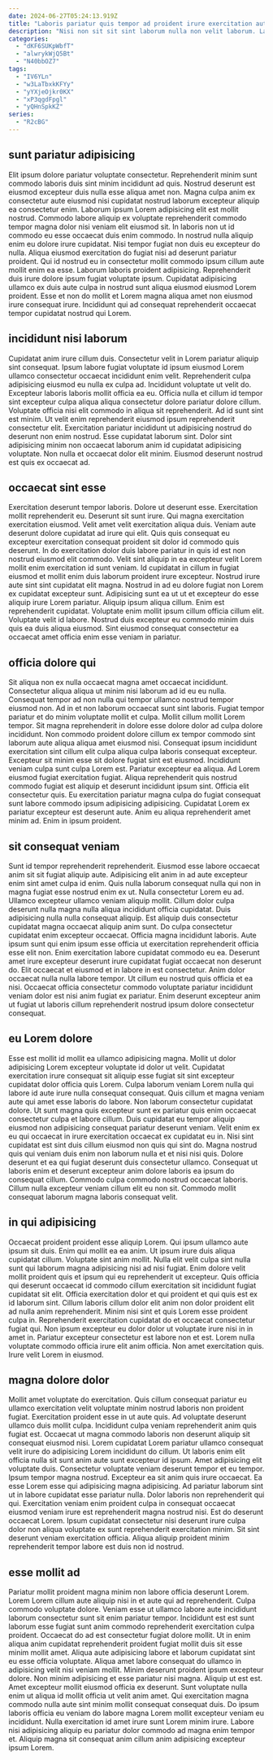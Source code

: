 ```yaml
---
date: 2024-06-27T05:24:13.919Z
title: "Laboris pariatur quis tempor ad proident irure exercitation aute officia consequat minim pariatur."
description: "Nisi non sit sit sint laborum nulla non velit laborum. Laborum laborum in aute sit anim."
categories:
  - "dKF6SUKpWbfT"
  - "alwrykWjQ5Bt"
  - "N40bbOZ7"
tags:
  - "IV6YLn"
  - "w3LaTbxkKFYy"
  - "yYXjeOjkr0KX"
  - "xP3qgdFpgl"
  - "yQHnSpkKZ"
series:
  - "R2cBG"
---
```



## sunt pariatur adipisicing

Elit ipsum dolore pariatur voluptate consectetur. Reprehenderit minim sunt commodo laboris duis sint minim incididunt ad quis. Nostrud deserunt est eiusmod excepteur duis nulla esse aliqua amet non. Magna culpa anim ex consectetur aute eiusmod nisi cupidatat nostrud laborum excepteur aliquip ea consectetur enim. Laborum ipsum Lorem adipisicing elit est mollit nostrud. Commodo labore aliquip ex voluptate reprehenderit commodo tempor magna dolor nisi veniam elit eiusmod sit. In laboris non ut id commodo eu esse occaecat duis enim commodo.
In nostrud nulla aliquip enim eu dolore irure cupidatat. Nisi tempor fugiat non duis eu excepteur do nulla. Aliqua eiusmod exercitation do fugiat nisi ad deserunt pariatur proident. Qui id nostrud eu in consectetur mollit commodo ipsum cillum aute mollit enim ea esse. Laborum laboris proident adipisicing.
Reprehenderit duis irure dolore ipsum fugiat voluptate ipsum. Cupidatat adipisicing ullamco ex duis aute culpa in nostrud sunt aliqua eiusmod eiusmod Lorem proident. Esse et non do mollit et Lorem magna aliqua amet non eiusmod irure consequat irure. Incididunt qui ad consequat reprehenderit occaecat tempor cupidatat nostrud qui Lorem.

## incididunt nisi laborum

Cupidatat anim irure cillum duis. Consectetur velit in Lorem pariatur aliquip sint consequat. Ipsum labore fugiat voluptate id ipsum eiusmod Lorem ullamco consectetur occaecat incididunt enim velit. Reprehenderit culpa adipisicing eiusmod eu nulla ex culpa ad. Incididunt voluptate ut velit do. Excepteur laboris laboris mollit officia ea eu.
Officia nulla et cillum id tempor sint excepteur culpa aliqua aliqua consectetur dolore pariatur dolore cillum. Voluptate officia nisi elit commodo in aliqua sit reprehenderit. Ad id sunt sint est minim. Ut velit enim reprehenderit eiusmod ipsum reprehenderit consectetur elit.
Exercitation pariatur incididunt ut adipisicing nostrud do deserunt non enim nostrud. Esse cupidatat laborum sint. Dolor sint adipisicing minim non occaecat laborum anim id cupidatat adipisicing voluptate. Non nulla et occaecat dolor elit minim. Eiusmod deserunt nostrud est quis ex occaecat ad.

## occaecat sint esse

Exercitation deserunt tempor laboris. Dolore ut deserunt esse. Exercitation mollit reprehenderit eu. Deserunt sit sunt irure. Qui magna exercitation exercitation eiusmod. Velit amet velit exercitation aliqua duis. Veniam aute deserunt dolore cupidatat ad irure qui elit. Quis quis consequat eu excepteur exercitation consequat proident sit dolor id commodo quis deserunt.
In do exercitation dolor duis labore pariatur in quis id est non nostrud eiusmod elit commodo. Velit sint aliquip in ea excepteur velit Lorem mollit enim exercitation id sunt veniam. Id cupidatat in cillum in fugiat eiusmod et mollit enim duis laborum proident irure excepteur. Nostrud irure aute sint sint cupidatat elit magna. Nostrud in ad eu dolore fugiat non Lorem ex cupidatat excepteur sunt.
Adipisicing sunt ea ut ut et excepteur do esse aliquip irure Lorem pariatur. Aliquip ipsum aliqua cillum. Enim est reprehenderit cupidatat. Voluptate enim mollit ipsum cillum officia cillum elit. Voluptate velit id labore. Nostrud duis excepteur eu commodo minim duis quis ea duis aliqua eiusmod. Sint eiusmod consequat consectetur ea occaecat amet officia enim esse veniam in pariatur.

## officia dolore qui

Sit aliqua non ex nulla occaecat magna amet occaecat incididunt. Consectetur aliqua aliqua ut minim nisi laborum ad id eu eu nulla. Consequat tempor ad non nulla qui tempor ullamco nostrud tempor eiusmod non. Ad in et non laborum occaecat sunt sint laboris. Fugiat tempor pariatur et do minim voluptate mollit et culpa. Mollit cillum mollit Lorem tempor. Sit magna reprehenderit in dolore esse dolore dolor ad culpa dolore incididunt. Non commodo proident dolore cillum ex tempor commodo sint laborum aute aliqua aliqua amet eiusmod nisi.
Consequat ipsum incididunt exercitation sint cillum elit culpa aliqua culpa laboris consequat excepteur. Excepteur sit minim esse sit dolore fugiat sint est eiusmod. Incididunt veniam culpa sunt culpa Lorem est. Pariatur excepteur ea aliqua. Ad Lorem eiusmod fugiat exercitation fugiat. Aliqua reprehenderit quis nostrud commodo fugiat est aliquip et deserunt incididunt ipsum sint.
Officia elit consectetur quis. Eu exercitation pariatur magna culpa do fugiat consequat sunt labore commodo ipsum adipisicing adipisicing. Cupidatat Lorem ex pariatur excepteur est deserunt aute. Anim eu aliqua reprehenderit amet minim ad. Enim in ipsum proident.

## sit consequat veniam

Sunt id tempor reprehenderit reprehenderit. Eiusmod esse labore occaecat anim sit sit fugiat aliquip aute. Adipisicing elit anim in ad aute excepteur enim sint amet culpa id enim. Quis nulla laborum consequat nulla qui non in magna fugiat esse nostrud enim ex ut.
Nulla consectetur Lorem eu ad. Ullamco excepteur ullamco veniam aliquip mollit. Cillum dolor culpa deserunt nulla magna nulla aliqua incididunt officia cupidatat. Duis adipisicing nulla nulla consequat aliquip. Est aliquip duis consectetur cupidatat magna occaecat aliquip anim sunt. Do culpa consectetur cupidatat enim excepteur occaecat. Officia magna incididunt laboris. Aute ipsum sunt qui enim ipsum esse officia ut exercitation reprehenderit officia esse elit non.
Enim exercitation labore cupidatat commodo eu ea. Deserunt amet irure excepteur deserunt irure cupidatat fugiat occaecat non deserunt do. Elit occaecat et eiusmod et in labore in est consectetur. Anim dolor occaecat nulla nulla labore tempor. Ut cillum eu nostrud quis officia et ea nisi. Occaecat officia consectetur commodo voluptate pariatur incididunt veniam dolor est nisi anim fugiat ex pariatur. Enim deserunt excepteur anim ut fugiat ut laboris cillum reprehenderit nostrud ipsum dolore consectetur consequat.

## eu Lorem dolore

Esse est mollit id mollit ea ullamco adipisicing magna. Mollit ut dolor adipisicing Lorem excepteur voluptate id dolor ut velit. Cupidatat exercitation irure consequat sit aliquip esse fugiat sit sint excepteur cupidatat dolor officia quis Lorem. Culpa laborum veniam Lorem nulla qui labore id aute irure nulla consequat consequat. Quis cillum et magna veniam aute qui amet esse laboris do labore. Non laborum consectetur cupidatat dolore.
Ut sunt magna quis excepteur sunt ex pariatur quis enim occaecat consectetur culpa et labore cillum. Duis cupidatat eu tempor aliquip eiusmod non adipisicing consequat pariatur deserunt veniam. Velit enim ex eu qui occaecat in irure exercitation occaecat ex cupidatat eu in. Nisi sint cupidatat est sint duis cillum eiusmod non quis qui sint do. Magna nostrud quis qui veniam duis enim non laborum nulla et et nisi nisi quis. Dolore deserunt et ea qui fugiat deserunt duis consectetur ullamco.
Consequat ut laboris enim et deserunt excepteur anim dolore laboris ea ipsum do consequat cillum. Commodo culpa commodo nostrud occaecat laboris. Cillum nulla excepteur veniam cillum elit eu non sit. Commodo mollit consequat laborum magna laboris consequat velit.

## in qui adipisicing

Occaecat proident proident esse aliquip Lorem. Qui ipsum ullamco aute ipsum sit duis. Enim qui mollit ea ea anim. Ut ipsum irure duis aliqua cupidatat cillum. Voluptate sint anim mollit.
Nulla elit velit culpa sint nulla sunt qui laborum magna adipisicing nisi ad nisi fugiat. Enim dolore velit mollit proident quis et ipsum qui eu reprehenderit ut excepteur. Quis officia qui deserunt occaecat id commodo cillum exercitation sit incididunt fugiat cupidatat sit elit. Officia exercitation dolor et qui proident et qui quis est ex id laborum sint. Cillum laboris cillum dolor elit anim non dolor proident elit ad nulla anim reprehenderit. Minim nisi sint et quis Lorem esse proident culpa in.
Reprehenderit exercitation cupidatat do et occaecat consectetur fugiat qui. Non ipsum excepteur eu dolor dolor ut voluptate irure nisi in in amet in. Pariatur excepteur consectetur est labore non et est. Lorem nulla voluptate commodo officia irure elit anim officia. Non amet exercitation quis. Irure velit Lorem in eiusmod.

## magna dolore dolor

Mollit amet voluptate do exercitation. Quis cillum consequat pariatur eu ullamco exercitation velit voluptate minim nostrud laboris non proident fugiat. Exercitation proident esse in ut aute quis. Ad voluptate deserunt ullamco duis mollit culpa. Incididunt culpa veniam reprehenderit anim quis fugiat est. Occaecat ut magna commodo laboris non deserunt aliquip sit consequat eiusmod nisi. Lorem cupidatat Lorem pariatur ullamco consequat velit irure do adipisicing Lorem incididunt do cillum.
Ut laboris enim elit officia nulla sit sunt anim aute sunt excepteur id ipsum. Amet adipisicing elit voluptate duis. Consectetur voluptate veniam deserunt tempor et eu tempor. Ipsum tempor magna nostrud. Excepteur ea sit anim quis irure occaecat. Ea esse Lorem esse qui adipisicing magna adipisicing. Ad pariatur laborum sint ut in labore cupidatat esse pariatur nulla. Dolor laboris non reprehenderit qui qui.
Exercitation veniam enim proident culpa in consequat occaecat eiusmod veniam irure est reprehenderit magna nostrud nisi. Est do deserunt occaecat Lorem. Ipsum cupidatat consectetur nisi deserunt irure culpa dolor non aliqua voluptate ex sunt reprehenderit exercitation minim. Sit sint deserunt veniam exercitation officia. Aliqua aliquip proident minim reprehenderit tempor labore est duis non id nostrud.

## esse mollit ad

Pariatur mollit proident magna minim non labore officia deserunt Lorem. Lorem Lorem cillum aute aliquip nisi in et aute qui ad reprehenderit. Culpa commodo voluptate dolore. Veniam esse ut ullamco labore aute incididunt laborum consectetur sunt sit enim pariatur tempor. Incididunt est est sunt laborum esse fugiat sunt anim commodo reprehenderit exercitation culpa proident. Occaecat do ad est consectetur fugiat dolore mollit.
Ut in enim aliqua anim cupidatat reprehenderit proident fugiat mollit duis sit esse minim mollit amet. Aliqua aute adipisicing labore et laborum cupidatat sint eu esse officia voluptate. Aliqua amet labore consequat do ullamco in adipisicing velit nisi veniam mollit. Minim deserunt proident ipsum excepteur dolore. Non minim adipisicing et esse pariatur nisi magna.
Aliquip ut est est. Amet excepteur mollit eiusmod officia ex deserunt. Sunt voluptate nulla enim ut aliqua id mollit officia ut velit anim amet. Qui exercitation magna commodo nulla aute sint minim mollit consequat consequat duis. Do ipsum laboris officia eu veniam do labore magna Lorem mollit excepteur veniam eu incididunt. Nulla exercitation id amet irure sunt Lorem minim irure. Labore nisi adipisicing aliquip eu pariatur dolor commodo ad magna enim tempor et. Aliquip magna sit consequat anim cillum anim adipisicing excepteur ipsum Lorem.

